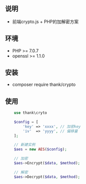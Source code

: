 ## 说明
- 前端crypto.js + PHP的加解密方案

## 环境
- PHP >= 7.0.7
- openssl >= 1.1.0

## 安装
- composer require thank/crypto

## 使用
```php
    use thank\cryto
    
    $config = [
        'key' => 'xxxx', // 加密key
        'iv'  => 'yyyy', // 偏移量
    ];
    
    // 新建实例
    $aes = new AES($config);
    
    // 加密
    $aes->Encrypt($data, $method);
    
    // 解密
    $aes->Decrypt($data, $method);
```